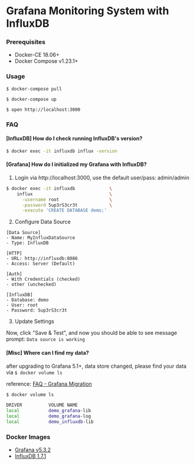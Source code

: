 # Grafana Monitoring System with InfluxDB

### Prerequisites

- Docker-CE 18.06+
- Docker Compose v1.23.1+

### Usage

    $ docker-compose pull

    $ docker-compose up

    $ open http://localhost:3000

### FAQ

#### [InfluxDB] How do I check running InfluxDB's version?

```bash
$ docker exec -it influxdb influx -version
```

#### [Grafana] How do I initialized my Grafana with InfluxDB?

1. Login via http://localhost:3000, use the default user/pass: admin/admin

```bash
$ docker exec -it influxdb             \
    influx                             \
      -username root                   \
      -password 5up3rS3cr3t            \
      -execute 'CREATE DATABASE demo;'
```

2. Configure Data Source

```
[Data Source]
- Name: MyInfluxDataSource
- Type: InfluxDB

[HTTP]
- URL: http://influxdb:8086
- Access: Server (Default)

[Auth]
- With Credentials (checked)
- other (unchecked)

[InfluxDB]
- Database: demo
- User: root
- Password: 5up3rS3cr3t
```

3. Update Settings

Now, click "Save & Test", and now you should be able to see message prompt: `Data source is working`


#### [Misc] Where can I find my data?

after upgrading to Grafana 5.1+, data store changed, please find your data via `$ docker volume ls`

reference: [FAQ - Grafana Migration][faq-grafana-migration]

```bash
$ docker volume ls

DRIVER          VOLUME NAME
local           demo_grafana-lib
local           demo_grafana-log
local           demo_influxdb-lib
```

### Docker Images

- [Grafana v5.3.2][docker-image-grafana]
- [InfluxDB 1.7.1][docker-image-influxdb]

[docker-image-influxdb]: https://hub.docker.com/_/influxdb/
[docker-image-grafana]: https://hub.docker.com/r/grafana/grafana/
[faq-grafana-migration]: http://docs.grafana.org/installation/docker/#migration-from-a-previous-version-of-the-docker-container-to-5-1-or-later
